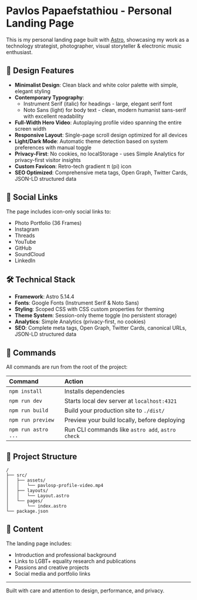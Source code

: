 # Pavlos Papaefstathiou - Personal Landing Page

This is my personal landing page built with [Astro](https://astro.build), showcasing my work as a technology strategist, photographer, visual storyteller & electronic music enthusiast.

## 🎨 Design Features

- **Minimalist Design**: Clean black and white color palette with simple, elegant styling
- **Contemporary Typography**: 
  - Instrument Serif (italic) for headings - large, elegant serif font
  - Noto Sans (light) for body text - clean, modern humanist sans-serif with excellent readability
- **Full-Width Hero Video**: Autoplaying profile video spanning the entire screen width
- **Responsive Layout**: Single-page scroll design optimized for all devices
- **Light/Dark Mode**: Automatic theme detection based on system preferences with manual toggle
- **Privacy-First**: No cookies, no localStorage - uses Simple Analytics for privacy-first visitor insights
- **Custom Favicon**: Retro-tech gradient π (pi) icon
- **SEO Optimized**: Comprehensive meta tags, Open Graph, Twitter Cards, JSON-LD structured data

## 🔗 Social Links

The page includes icon-only social links to:
- Photo Portfolio (36 Frames)
- Instagram
- Threads
- YouTube
- GitHub
- SoundCloud
- LinkedIn

## 🛠 Technical Stack

- **Framework**: Astro 5.14.4
- **Fonts**: Google Fonts (Instrument Serif & Noto Sans)
- **Styling**: Scoped CSS with CSS custom properties for theming
- **Theme System**: Session-only theme toggle (no persistent storage)
- **Analytics**: Simple Analytics (privacy-first, no cookies)
- **SEO**: Complete meta tags, Open Graph, Twitter Cards, canonical URLs, JSON-LD structured data

## 🚀 Commands

All commands are run from the root of the project:

| Command                   | Action                                           |
| :------------------------ | :----------------------------------------------- |
| `npm install`             | Installs dependencies                            |
| `npm run dev`             | Starts local dev server at `localhost:4321`      |
| `npm run build`           | Build your production site to `./dist/`          |
| `npm run preview`         | Preview your build locally, before deploying     |
| `npm run astro ...`       | Run CLI commands like `astro add`, `astro check` |

## 📁 Project Structure

```text
/
├── src/
│   ├── assets/
│   │   └── pavlosp-profile-video.mp4
│   ├── layouts/
│   │   └── Layout.astro
│   └── pages/
│       └── index.astro
└── package.json
```

## 📝 Content

The landing page includes:
- Introduction and professional background
- Links to LGBT+ equality research and publications
- Passions and creative projects
- Social media and portfolio links

---

Built with care and attention to design, performance, and privacy.
